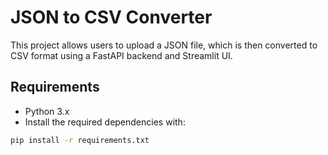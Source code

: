 # JSON to CSV Converter

This project allows users to upload a JSON file, which is then converted to CSV format using a FastAPI backend and Streamlit UI.

## Requirements

- Python 3.x
- Install the required dependencies with:

```bash
pip install -r requirements.txt

